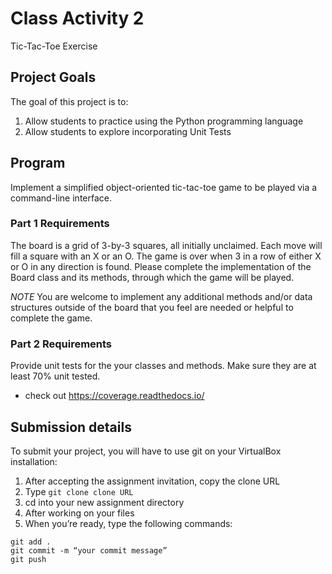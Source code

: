 # Class Activity 2

Tic-Tac-Toe Exercise
## Project Goals
The goal of this project is to:
1. Allow students to practice using the Python programming language
2. Allow students to explore incorporating Unit Tests

## Program
Implement a simplified object-oriented tic-tac-toe game to be played via a command-line interface.

### Part 1 Requirements 
The board is a grid of 3-by-3 squares, all initially unclaimed. Each move will fill a square with an X or an O.
The game is over when 3 in a row of either X or O in any direction is found.
Please complete the implementation of the Board class and its methods, through which the game will be played.  

*NOTE*  You are welcome to implement any additional methods and/or data structures outside of the board that you feel are needed or helpful to complete the game.

### Part 2 Requirements
Provide unit tests for the your classes and methods. Make sure they are at least 70% unit tested.
   - check out https://coverage.readthedocs.io/

## Submission details
To submit your project, you will have to use git on your VirtualBox installation:
1.	After accepting the assignment invitation, copy the clone URL
2.	Type 
```git clone clone URL```
3.	cd into your new assignment directory
4.	After working on your files
5.	When you’re ready, type the following commands: 
```
git add .
git commit -m “your commit message”
git push
```
